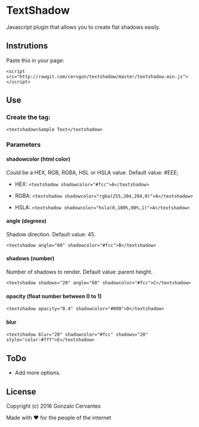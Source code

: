 # TextShadow

Javascript plugin that allows you to create flat shadows easily.

## Instrutions

Paste this in your page:

`<script src="http://rawgit.com/cervgon/textshadow/master/textshadow.min.js"></script>`

## Use

### Create the tag:

`<textshadow>Sample Text</textshadow>`  

### Parameters

#### shadowcolor (html color)
Could be a HEX, RGB, RGBA, HSL or HSLA value.
Default value: #EEE;

- HEX: `<textshadow shadowcolor="#fcc">A</textshadow>`

- RGBA: `<textshadow shadowcolor="rgba(255,204,204,0)">A</textshadow>`

- HSLA: `<textshadow shadowcolor="hsla(0,100%,90%,1)">A</textshadow>`

#### angle (degrees)
Shadow direction.
Default value: 45.

`<textshadow angle="60" shadowcolor="#fcc">B</textshadow>`

#### shadows (number)
Number of shadows to render.
Default value: parent height.

`<textshadow shadows="20" angle="60" shadowcolor="#fcc">C</textshadow>`

#### opacity (float number between 0 to 1)
`<textshadow opacity="0.4" shadowcolor="#000">D</textshadow>`

#### blur

`<textshadow blur="20" shadowcolor="#fcc" shadows="20" style="color:#fff">E</textshadow>`

## ToDo
- Add more options.


## License

Copyright (c) 2016 Gonzalo Cervantes

Made with ♥ for the people of the internet

